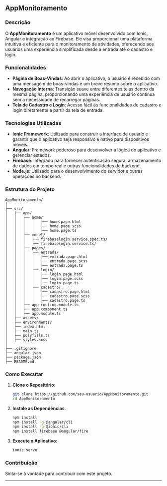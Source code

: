 ## AppMonitoramento

### Descrição

O **AppMonitoramento** é um aplicativo móvel desenvolvido com Ionic, Angular e integração ao Firebase. Ele visa proporcionar uma plataforma intuitiva e eficiente para o monitoramento de atividades, oferecendo aos usuários uma experiência simplificada desde a entrada até o cadastro e login.

### Funcionalidades

- **Página de Boas-Vindas**: Ao abrir o aplicativo, o usuário é recebido com uma mensagem de boas-vindas e um breve resumo sobre o aplicativo.
- **Navegação Interna**: Transição suave entre diferentes telas dentro da mesma página, proporcionando uma experiência de usuário contínua sem a necessidade de recarregar páginas.
- **Tela de Cadastro e Login**: Acesso fácil às funcionalidades de cadastro e login diretamente a partir da tela de entrada.

### Tecnologias Utilizadas

- **Ionic Framework**: Utilizado para construir a interface de usuário e garantir que o aplicativo seja responsivo e nativo para dispositivos móveis.
- **Angular**: Framework poderoso para desenvolver a lógica do aplicativo e gerenciar estados.
- **Firebase**: Integrado para fornecer autenticação segura, armazenamento de dados em tempo real e outras funcionalidades de backend.
- **Node.js**: Utilizado para o desenvolvimento do servidor e outras operações no backend.

### Estrutura do Projeto

```
AppMonitoramento/
│
├── src/
│   ├── app/
│   │   ├── home/
│   │   │   │   ├── home.page.html
│   │   │   │   ├── home.page.scss
│   │   │   │   ├── home.page.ts
│   │   ├── model/
│   │   │   ├── firebaselogin.service.spec.ts/
│   │   │   ├── firebaselogin.service.ts/
│   │   ├── pages/
│   │   │   ├── entrada/
│   │   │   │   ├── entrada.page.html
│   │   │   │   ├── entrada.page.scss
│   │   │   │   ├── entrada.page.ts
│   │   │   ├── login/
│   │   │   │   ├── login.page.html
│   │   │   │   ├── login.page.scss
│   │   │   │   ├── login.page.ts
│   │   │   ├── cadastro/
│   │   │   │   ├── cadastro.page.html
│   │   │   │   ├── cadastro.page.scss
│   │   │   │   ├── cadastro.page.ts
│   │   ├── app-routing.module.ts
│   │   ├── app.component.ts
│   │   ├── app.module.ts
│   ├── assets/
│   ├── environments/
│   ├── index.html
│   ├── main.ts
│   ├── polyfills.ts
│   ├── styles.scss
│
├── .gitignore
├── angular.json
├── package.json
├── README.md
```

### Como Executar

1. **Clone o Repositório**:
   ```bash
   git clone https://github.com/seu-usuario/AppMonitoramento.git
   cd AppMonitoramento
   ```

2. **Instale as Dependências**:
   ```bash
   npm install
   npm install -g @angular/cli
   npm install -g @ionic/cli
   npm install firebase @angular/fire
   ```

3. **Execute o Aplicativo**:
   ```bash
   ionic serve
   ```

### Contribuição

Sinta-se à vontade para contribuir com este projeto.

---
